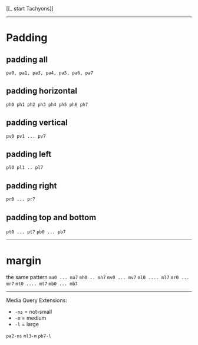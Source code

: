 [[_ start Tachyons]]

---

# Padding
## padding all
`pa0, pa1, pa3, pa4, pa5, pa6, pa7`

## padding horizontal
`ph0 ph1 ph2 ph3 ph4 ph5 ph6 ph7`

## padding vertical
`pv0 pv1 ... pv7`

## padding left
`pl0 pl1 .. pl7`

## padding right
`pr0 ... pr7`


## padding top and bottom
`pt0 ... pt7`
`pb0 ... pb7`


---

# margin
the same pattern
`ma0 ... ma7`
`mh0 .. mh7`
`mv0 ... mv7`
`ml0 .... ml7`
`mr0 ... mr7`
`mt0 .... mt7`
`mb0 ... mb7`

---
Media Query Extensions:
- `-ns` = not-small
- `-m`  = medium
- `-l`  = large

`pa2-ns`
`ml3-m`
`pb7-l`






